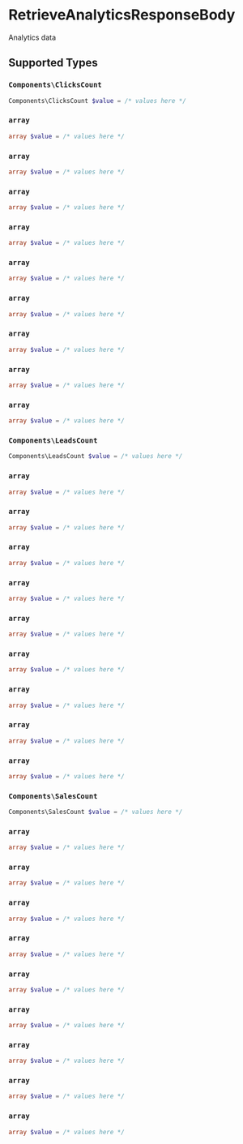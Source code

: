# RetrieveAnalyticsResponseBody

Analytics data


## Supported Types

### `Components\ClicksCount`

```php
Components\ClicksCount $value = /* values here */
```

### `array`

```php
array $value = /* values here */
```

### `array`

```php
array $value = /* values here */
```

### `array`

```php
array $value = /* values here */
```

### `array`

```php
array $value = /* values here */
```

### `array`

```php
array $value = /* values here */
```

### `array`

```php
array $value = /* values here */
```

### `array`

```php
array $value = /* values here */
```

### `array`

```php
array $value = /* values here */
```

### `array`

```php
array $value = /* values here */
```

### `Components\LeadsCount`

```php
Components\LeadsCount $value = /* values here */
```

### `array`

```php
array $value = /* values here */
```

### `array`

```php
array $value = /* values here */
```

### `array`

```php
array $value = /* values here */
```

### `array`

```php
array $value = /* values here */
```

### `array`

```php
array $value = /* values here */
```

### `array`

```php
array $value = /* values here */
```

### `array`

```php
array $value = /* values here */
```

### `array`

```php
array $value = /* values here */
```

### `array`

```php
array $value = /* values here */
```

### `Components\SalesCount`

```php
Components\SalesCount $value = /* values here */
```

### `array`

```php
array $value = /* values here */
```

### `array`

```php
array $value = /* values here */
```

### `array`

```php
array $value = /* values here */
```

### `array`

```php
array $value = /* values here */
```

### `array`

```php
array $value = /* values here */
```

### `array`

```php
array $value = /* values here */
```

### `array`

```php
array $value = /* values here */
```

### `array`

```php
array $value = /* values here */
```

### `array`

```php
array $value = /* values here */
```

